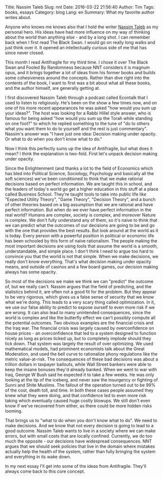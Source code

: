 Title: Nassim Taleb
Slug: nnt
Date: 2016-03-22 21:56:40
Author: Tim
Tags: books, essays
Category: blog
Lang: en
Summary: What my favorite author writes about.

Anyone who knows me knows also that I hold the writer [Nassim Taleb](https://twitter.com/nntaleb) as my personal hero. His ideas have had more influence on my way of thinking about the world than anything else - and by a long shot. I can remember back when I first read The Black Swan. I would go on really long walks and just think over it. It opened an intellectually curious side of me that has since never closed.

This month I read Antifragile for my third time. I chose it over The Black Swan and Fooled By Randomness because NNT considers it is magnum opus, and it brings together a lot of ideas from his former books and builds some cohesiveness around the concepts. Rather than dive right into the contents of the book, I want to first wax a bit about what all these books, and the author himself, are generally getting at.

I first discovered Nassim Taleb through a podcast called Econtalk that I used to listen to religiously. He's been on the show a few times now, and on one of his more recent appearances he was asked "how would you sum up your ideas?". The host was looking for a Rabbi Hillel style answer, who is famous for being asked "how would you sum up the Torah while standing on one foot?" to which he replied something to the tune of "do to others what you want them to do to yourself and the rest is just commentary". Nassim's answer was "I have just one idea: Decision making under opacity. Or what to do when you don't know what to do."

Now I think this perfectly sums up the idea of Antifragile, but what does it mean? I think the explanation is two-fold. First let's unpack decision making under opacity.

Since the Enlightenment (and thanks a lot to the field of Economics which has bled into Political Science, Sociology, Psychology and basically all the soft sciences) we've been conditioned to think that we make rational decisions based on perfect information. We are taught this in school, and the leaders of today's world go get a higher education in this stuff at a place called Business School. They're taught tools to take into public life like "Expected Utility Theory", "Game Theory", "Decision Theory", and a bunch of other theories based on a big assumption that we are rational and have perfect information. But when do we ever have perfect information in the real world? Humans are complex, society is complex, and moreover Nature is complex. We don't fully understand any of them, so it's naive to think that we can predict what the outcomes of our decisions are going to be and go with the one that provides the best results. But look around at the world as it is today. Every person with a powerful position in political or economic life has been schooled by this form of naive rationalism. The people making the most important decisions are using tools that assume the world is a smooth, understandable, and simple place. I don't think I need to argue too hard to convince you that the world is not that simple. When we make decisions, we really don't know everything. That's what decision making under opacity means, and outside of casinos and a few board games, our decision making always has some opacity.

So most of the decisions we make we think we can "predict" the outcome of, but we really can't. Nassim argues that the field of predicting, and the statistics behind it, are often not a good fit for the problem. But they appear to be very rigorous, which gives us a false sense of security that we know what we're doing. This leads to a very scary thing called optimization. In it, we use our false ability to predict to expose ourself to even more risk if we are wrong. It can also lead to many unintended consequences, since the world is complex and like the butterfly effect we can't possibly compute all the potential outcomes. Two obvious examples are the financial crisis and the Iraq war. The financial crisis was largely caused by overconfidence on house prices - an overconfidence that led to a system designed to function nicely as long as prices ticked up, but to completely implode should they tick down. That system was largely the result of over optimizing. We used mathematical models, had prominent economists talk about the Great Moderation, and used the bell curve to rationalize phony regulations like the metric value-at-risk. The consequences of these bad decisions was about a trillion dollars in taxpayer bailouts, while Wall Street bankers were able to keep the insane bonuses they'd already banked. When we went to war with Iraq, George W Bush said he expected it to take a few weeks. He was only looking at the tip of the iceberg, and never saw the insurgency or fighting of Sunni and Shite Muslims. The fallout of the operation turned out to be 99% of the cost, death toll, and time. In both these cases people assumed they knew what they were doing, and that confidence led to even more risk taking which eventually caused huge costly blowups. We still don't even know if we've recovered from either, as there could be more hidden risks looming.

That brings us to "what to do when you don't know what to do". We need to make decisions. And we know that not every decision is going to lead to a good outcome. Nassim Taleb wants to live in a society where we can make errors, but with small costs that are locally confined. Currently, we do too much the opposite - our decisions have widespread consequences. NNT argues that we should seek policies that live in the domain where mistakes actually help the health of the system, rather than fully bringing the system and everything in its wake down.

In my next essay I'll get into some of the ideas from Antifragile. They'll always come back to this core concept.


